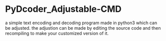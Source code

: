 # PyDcoder_Adjustable-CMD

a simple text encoding and decoding program made in python3 which can be adjusted.
the adjustion can be made by editing the source code and then recompiling to make your customized version of it.
